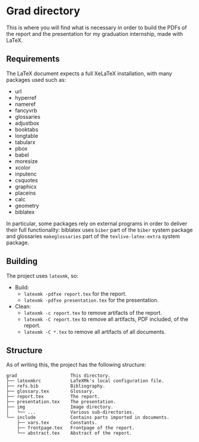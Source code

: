 # Grad directory

This is where you will find what is necessary in order to build the PDFs of the
report and the presentation for my graduation internship, made with LaTeX.


## Requirements

The LaTeX document expects a full XeLaTeX installation, with many packages used
such as:

 * url
 * hyperref
 * nameref
 * fancyvrb
 * glossaries
 * adjustbox
 * booktabs
 * longtable
 * tabularx
 * pbox
 * babel
 * moresize
 * xcolor
 * inputenc
 * csquotes
 * graphicx
 * placeins
 * calc
 * geometry
 * biblatex

In particular, some packages rely on external programs in order to deliver
their full functionality: biblatex uses `biber` part of the `biber` system
package  and glossaries `makeglossaries` part of the `texlive-latex-extra`
system package.


## Building

The project uses `latexmk`, so:

 * Build:
   * `latexmk -pdfxe report.tex` for the report.
   * `latexmk -pdfxe presentation.tex` for the presentation.
 * Clean:
   * `latexmk -c report.tex` to remove artifacts of the report.
   * `latexmk -C report.tex` to remove all artifacts, PDF included, of the
     report.
   * `latexmk -C *.tex` to remove all artifacts of all documents.


## Structure

As of writing this, the project has the following structure:

```
grad                    This directory.
├── latexmkrc           LaTeXMk's local configuration file.
├── refs.bib            Bibliography.
├── glossary.tex        Glossary.
├── report.tex          The report.
├── presentation.tex    The presentation.
├── img                 Image directory.
│   └── ...             Various sub-directories.
└── include             Contains parts imported in documents.
    ├── vars.tex        Constants.
    ├── frontpage.tex   Frontpage of the report.
    └── abstract.tex    Abstract of the report.
```

